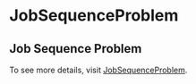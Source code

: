 # JobSequenceProblem
Job Sequence Problem
----------------
To see more details, visit [JobSequenceProblem](https://www.sunziyang.com/2017/09/26/JobSequenceProblem/).
